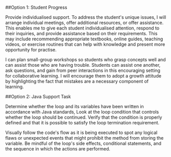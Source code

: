 ##Option 1: Student Progress

Provide individualised support. To address the student's unique issues, I will arrange individual meetings, offer
additional resources, or offer assistance. This enables me to give each student individualised attention, respond to
their inquiries, and provide assistance based on their requirements. This may include recommending appropriate textbooks,
online guides, teaching videos, or exercise routines that can help with knowledge and present more opportunity for practise.

I can plan small-group workshops so students who grasp concepts well and can assist those who are having trouble.
Students can assist one another, ask questions, and gain from peer interactions in this encouraging setting for
collaborative learning. I will encourage them to adopt a growth attitude by highlighting the fact that mistakes are a
necessary component of learning.

##Option 2: Java Support Task

Determine whether the loop and its variables have been written in accordance with Java standards, Look at the loop
condition that controls whether the loop should be continued. Verify that the condition is properly defined and 
that it is possible to satisfy the loop termination requirement.

Visually follow the code's flow as it is being executed to spot any logical flaws or unexpected events that might
prohibit the method from storing the variable. Be mindful of the loop's side effects, conditional statements, and the
sequence in which the actions are performed.
